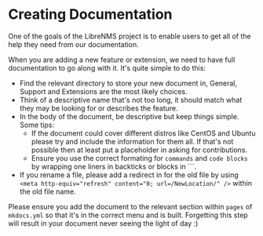 # Creating Documentation

One of the goals of the LibreNMS project is to enable users to get all of the help they need from our documentation.

When you are adding a new feature or extension, we need to have full documentation to go along with it. It's quite 
simple to do this:

  - Find the relevant directory to store your new document in, General, Support and Extensions are the most likely choices.
  - Think of a descriptive name that's not too long, it should match what they may be looking for or describes the feature.
  - In the body of the document, be descriptive but keep things simple. Some tips:
    - If the document could cover different distros like CentOS and Ubuntu please try and include the information for them all.
      If that's not possible then at least put a placeholder in asking for contributions.
    - Ensure you use the correct formating for `commands` and `code blocks` by wrapping one liners in backticks or blocks in ```.
  - If you rename a file, please add a redirect in for the old file by using `<meta http-equiv="refresh" content="0; url=/NewLocation/" />` within the old file name.

Please ensure you add the document to the relevant section within `pages` of `mkdocs.yml` so that it's in the correct menu and is built.
Forgetting this step will result in your document never seeing the light of day :)


